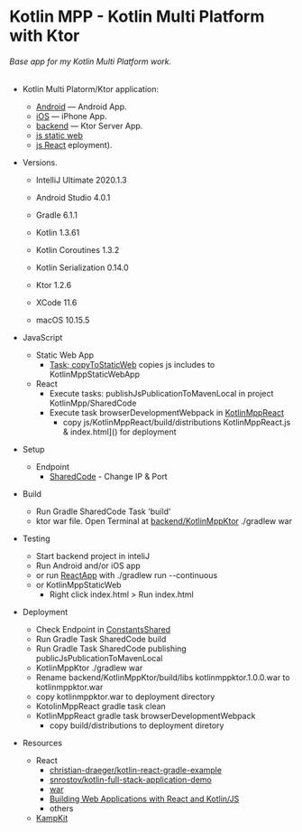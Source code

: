 # Kotlin MPP - Kotlin Multi Platform with Ktor

###### Base app for my Kotlin Multi Platform work.



* Kotlin Multi Platorm/Ktor application:
  * [Android](app) &mdash; Android App.
  * [iOS](native/KotlinMpp) &mdash; iPhone App.
  * [backend](backend/KotlinMppKtor) &mdash; Ktor Server App.
  * [js static web](js/KotlinMppStaticWeb)
  * [js React](js/KotlinMppReact)
eployment).

* Versions.
    * IntelliJ Ultimate 2020.1.3
    * Android Studio 4.0.1
    * Gradle 6.1.1
    
    
    
    * Kotlin 1.3.61
    * Kotlin Coroutines 1.3.2
    * Kotlin Serialization 0.14.0
    * Ktor 1.2.6
    
    * XCode 11.6
    * macOS 10.15.5

* JavaScript 
    * Static Web App
        * [Task; copyToStaticWeb](SharedCode/build.gradle.kts) copies js includes to KotlinMppStaticWebApp
    * React
        * Execute tasks: publishJsPublicationToMavenLocal in project KotlinMpp/SharedCode
        * Execute task browserDevelopmentWebpack in [KotlinMppReact](js/KotlinMppReact)
            * copy js/KotlinMppReact/build/distributions
                    KotlinMppReact.js & index.html]() for deployment
            

* Setup
    * Endpoint
        * [SharedCode](SharedCode/src/commonMain/kotlin/ConstantsShared.kt) - Change IP & Port

* Build 
    * Run Gradle SharedCode Task 'build'
    * ktor war file. Open Terminal at [backend/KotlinMppKtor](backend/KotlinMppKtor) ./gradlew war

* Testing
    * Start backend project in inteliJ
    * Run Android and/or iOS app
    * or run [ReactApp](js/KotlinMppReact) with ./gradlew run --continuous
    * or KotlinMppStaticWeb
        * Right click index.html > Run index.html
    
* Deployment
    * Check Endpoint in [ConstantsShared](SharedCode/src/commonMain/kotlin/ConstantsShared.kt)
    * Run Gradle Task SharedCode build
    * Run Gradle Task SharedCode publishing publicJsPublicationToMavenLocal
    * KotlinMppKtor ./gradlew war
    * Rename backend/KotlinMppKtor/build/libs kotlinmppktor.1.0.0.war to kotlinmppktor.war
    * copy kotlinmppktor.war to deployment directory
    * KotolinMppReact gradle task clean
    * KotlinMppReact gradle task browserDevelopmentWebpack
        * copy build/distributions to deployment diretory
    
    

* Resources
    * React 
        * [christian-draeger/kotlin-react-gradle-example](https://github.com/christian-draeger/kotlin-react-gradle-example)
        * [snrostov/kotlin-full-stack-application-demo](https://github.com/snrostov/kotlin-full-stack-application-demo)
        * [war](https://ktor.io/servers/deploy/packing/war.html)
        * [Building Web Applications with React and Kotlin/JS](https://play.kotlinlang.org/hands-on/Building%20Web%20Applications%20with%20React%20and%20Kotlin%20JS/03_A_First_Static_Page)
        * others
    * [KampKit](https://github.com/touchlab/KaMPKit)
